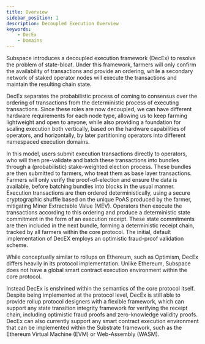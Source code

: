```yaml
---
title: Overview
sidebar_position: 1
description: Decoupled Execution Overview
keywords:
    - DecEx
    - Domains
---
```

Subspace introduces a decoupled execution framework (DecEx) to resolve the problem of state-bloat. Under this framework, farmers will only confirm the availability of transactions and provide an ordering, while a secondary network of staked operator nodes will execute the transactions and maintain the resulting chain state. 

DecEx separates the probabilistic process of coming to consensus over the ordering of transactions from the deterministic process of executing transactions. Since these roles are now decoupled, we can have different hardware requirements for each node type, allowing us to keep farming lightweight and open to anyone, while also providing a foundation for scaling execution both vertically, based on the hardware capabilities of operators, and horizontally, by later partitioning operators into different namespaced execution domains.

In this model, users submit execution transactions directly to operators, who will then pre-validate and batch these transactions into bundles through a (probabilistic) stake-weighted election process. These bundles are then submitted to farmers, who treat them as base layer transactions. Farmers will only verify the proof-of-election and ensure the data is available, before batching bundles into blocks in the usual manner. Execution transactions are then ordered deterministically, using a secure cryptographic shuffle based on the unique PoAS produced by the farmer, mitigating Miner Extractable Value (MEV). Operators then execute the transactions according to this ordering and produce a deterministic state commitment in the form of an execution receipt. These state commitments are then included in the next bundle, forming a deterministic receipt chain, tracked by all farmers within the core protocol. The initial, default implementation of DecEX employs an optimistic fraud-proof validation scheme.

While conceptually similar to rollups on Ethereum, such as Optimism, DecEx differs heavily in its protocol implementation. Unlike Ethereum, Subspace does not have a global smart contract execution environment within the core protocol. 

Instead DecEx is enshrined within the semantics of the core protocol itself. Despite being implemented at the protocol level, DecEx is still able to provide rollup protocol designers with a flexible framework, which can support any state transition integrity framework for verifying the receipt chain, including optimistic fraud proofs and zero-knowledge validity proofs. DecEx can also currently support any smart contract execution environment that can be implemented within the Substrate framework, such as the Ethereum Virtual Machine (EVM) or Web-Assembly (WASM). 